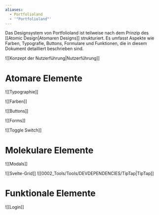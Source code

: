 ```yaml
---
aliases:
  - Portfolioland
  - '"Portfolioland"'
---
```


Das Designsystem von Portfolioland ist teilweise nach dem Prinzip des [[Atomic Design|Atomaren Designs]] strukturiert. Es umfasst Aspekte wie Farben, Typografie, Buttons, Formulare und Funktionen, die in diesem Dokument detailliert beschrieben sind.

![[Konzept der Nutzerführung|Nutzerführung]]

# Atomare Elemente
![[Typographie]]

![[Farben]]

![[Buttons]]

![[Forms]]

![[Toggle Switch]]
# Molekulare Elemente

![[Modals]]

![[Svelte-Grid]]
![[0002_Tools/Tools/DEVDEPENDENCIES/TipTap|TipTap]]
# Funktionale Elemente

![[Login]]